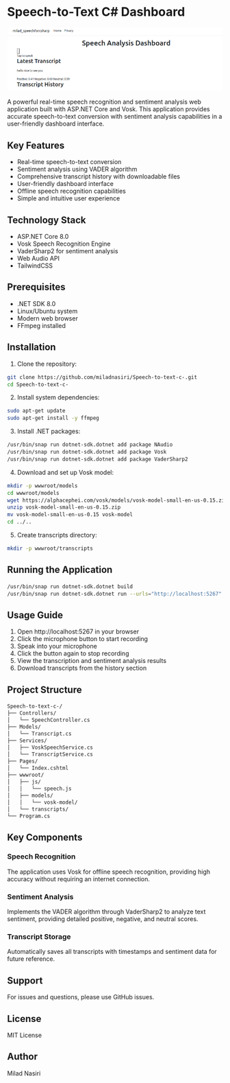 # Speech-to-Text C# Dashboard

![Dashboard](https://github.com/miladnasiri/Speech-to-text-c-/blob/800c9a071a35e6d2814adae4e3f17624732d38d7/DAshboard.png)

A powerful real-time speech recognition and sentiment analysis web application built with ASP.NET Core and Vosk. This application provides accurate speech-to-text conversion with sentiment analysis capabilities in a user-friendly dashboard interface.

## Key Features

- Real-time speech-to-text conversion
- Sentiment analysis using VADER algorithm
- Comprehensive transcript history with downloadable files
- User-friendly dashboard interface
- Offline speech recognition capabilities
- Simple and intuitive user experience

## Technology Stack

- ASP.NET Core 8.0
- Vosk Speech Recognition Engine
- VaderSharp2 for sentiment analysis
- Web Audio API
- TailwindCSS

## Prerequisites

- .NET SDK 8.0
- Linux/Ubuntu system
- Modern web browser
- FFmpeg installed

## Installation

1. Clone the repository:
```bash
git clone https://github.com/miladnasiri/Speech-to-text-c-.git
cd Speech-to-text-c-
```

2. Install system dependencies:
```bash
sudo apt-get update
sudo apt-get install -y ffmpeg
```

3. Install .NET packages:
```bash
/usr/bin/snap run dotnet-sdk.dotnet add package NAudio
/usr/bin/snap run dotnet-sdk.dotnet add package Vosk
/usr/bin/snap run dotnet-sdk.dotnet add package VaderSharp2
```

4. Download and set up Vosk model:
```bash
mkdir -p wwwroot/models
cd wwwroot/models
wget https://alphacephei.com/vosk/models/vosk-model-small-en-us-0.15.zip
unzip vosk-model-small-en-us-0.15.zip
mv vosk-model-small-en-us-0.15 vosk-model
cd ../..
```

5. Create transcripts directory:
```bash
mkdir -p wwwroot/transcripts
```

## Running the Application

```bash
/usr/bin/snap run dotnet-sdk.dotnet build
/usr/bin/snap run dotnet-sdk.dotnet run --urls="http://localhost:5267"
```

## Usage Guide

1. Open http://localhost:5267 in your browser
2. Click the microphone button to start recording
3. Speak into your microphone
4. Click the button again to stop recording
5. View the transcription and sentiment analysis results
6. Download transcripts from the history section

## Project Structure

```
Speech-to-text-c-/
├── Controllers/
│   └── SpeechController.cs
├── Models/
│   └── Transcript.cs
├── Services/
│   ├── VoskSpeechService.cs
│   └── TranscriptService.cs
├── Pages/
│   └── Index.cshtml
├── wwwroot/
│   ├── js/
│   │   └── speech.js
│   ├── models/
│   │   └── vosk-model/
│   └── transcripts/
└── Program.cs
```

## Key Components

### Speech Recognition
The application uses Vosk for offline speech recognition, providing high accuracy without requiring an internet connection.

### Sentiment Analysis
Implements the VADER algorithm through VaderSharp2 to analyze text sentiment, providing detailed positive, negative, and neutral scores.

### Transcript Storage
Automatically saves all transcripts with timestamps and sentiment data for future reference.


## Support

For issues and questions, please use GitHub issues.

## License

MIT License

## Author

Milad Nasiri
